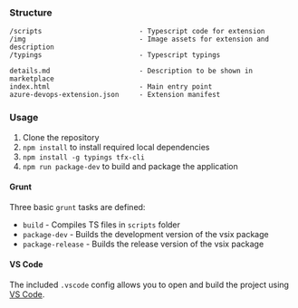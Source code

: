 
### Structure ###

```
/scripts                        - Typescript code for extension
/img                            - Image assets for extension and description
/typings                        - Typescript typings

details.md                      - Description to be shown in marketplace   
index.html                      - Main entry point
azure-devops-extension.json     - Extension manifest
```

### Usage ###

1. Clone the repository
1. `npm install` to install required local dependencies
2. `npm install -g typings tfx-cli`
2. `npm run package-dev` to build and package the application

#### Grunt ####

Three basic `grunt` tasks are defined:

* `build` - Compiles TS files in `scripts` folder
* `package-dev` - Builds the development version of the vsix package
* `package-release` - Builds the release version of the vsix package


#### VS Code ####

The included `.vscode` config allows you to open and build the project using [VS Code](https://code.visualstudio.com/).
